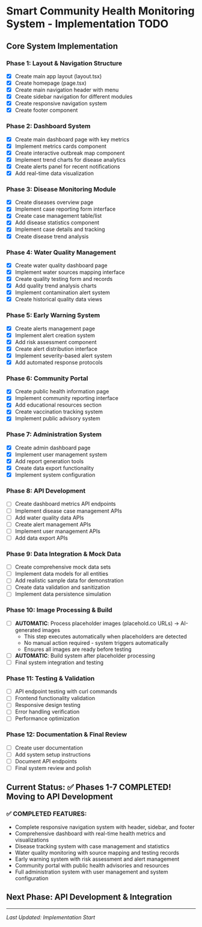 # Smart Community Health Monitoring System - Implementation TODO

## Core System Implementation

### Phase 1: Layout & Navigation Structure
- [x] Create main app layout (layout.tsx)
- [x] Create homepage (page.tsx)
- [x] Create main navigation header with menu
- [x] Create sidebar navigation for different modules
- [x] Create responsive navigation system
- [x] Create footer component

### Phase 2: Dashboard System
- [x] Create main dashboard page with key metrics
- [x] Implement metrics cards component
- [x] Create interactive outbreak map component
- [x] Implement trend charts for disease analytics
- [x] Create alerts panel for recent notifications
- [x] Add real-time data visualization

### Phase 3: Disease Monitoring Module
- [x] Create diseases overview page
- [x] Implement case reporting form interface
- [x] Create case management table/list
- [x] Add disease statistics component
- [x] Implement case details and tracking
- [x] Create disease trend analysis

### Phase 4: Water Quality Management
- [x] Create water quality dashboard page
- [x] Implement water sources mapping interface
- [x] Create quality testing form and records
- [x] Add quality trend analysis charts
- [x] Implement contamination alert system
- [x] Create historical quality data views

### Phase 5: Early Warning System
- [x] Create alerts management page
- [x] Implement alert creation system
- [x] Add risk assessment component
- [x] Create alert distribution interface
- [x] Implement severity-based alert system
- [x] Add automated response protocols

### Phase 6: Community Portal
- [x] Create public health information page
- [x] Implement community reporting interface
- [x] Add educational resources section
- [x] Create vaccination tracking system
- [x] Implement public advisory system

### Phase 7: Administration System
- [x] Create admin dashboard page
- [x] Implement user management system
- [x] Add report generation tools
- [x] Create data export functionality
- [x] Implement system configuration

### Phase 8: API Development
- [ ] Create dashboard metrics API endpoints
- [ ] Implement disease case management APIs
- [ ] Add water quality data APIs
- [ ] Create alert management APIs
- [ ] Implement user management APIs
- [ ] Add data export APIs

### Phase 9: Data Integration & Mock Data
- [ ] Create comprehensive mock data sets
- [ ] Implement data models for all entities
- [ ] Add realistic sample data for demonstration
- [ ] Create data validation and sanitization
- [ ] Implement data persistence simulation

### Phase 10: Image Processing & Build
- [ ] **AUTOMATIC**: Process placeholder images (placehold.co URLs) → AI-generated images
  - This step executes automatically when placeholders are detected
  - No manual action required - system triggers automatically
  - Ensures all images are ready before testing
- [ ] **AUTOMATIC**: Build system after placeholder processing
- [ ] Final system integration and testing

### Phase 11: Testing & Validation
- [ ] API endpoint testing with curl commands
- [ ] Frontend functionality validation
- [ ] Responsive design testing
- [ ] Error handling verification
- [ ] Performance optimization

### Phase 12: Documentation & Final Review
- [ ] Create user documentation
- [ ] Add system setup instructions
- [ ] Document API endpoints
- [ ] Final system review and polish

## Current Status: ✅ Phases 1-7 COMPLETED! Moving to API Development

### ✅ COMPLETED FEATURES:
- Complete responsive navigation system with header, sidebar, and footer
- Comprehensive dashboard with real-time health metrics and visualizations
- Disease tracking system with case management and statistics
- Water quality monitoring with source mapping and testing records
- Early warning system with risk assessment and alert management
- Community portal with public health advisories and resources
- Full administration system with user management and system configuration

## Next Phase: API Development & Integration

---
*Last Updated: Implementation Start*